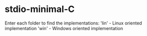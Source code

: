 # stdio-minimal-C

Enter each folder to find the implementations:
'lin' - Linux oriented implementation
'win' - Windows oriented implementation
